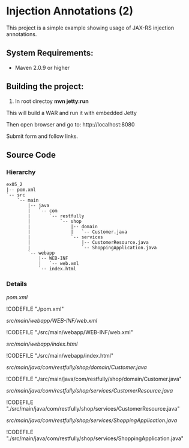 # Injection Annotations (2)


<!-- toc -->


This project is a simple example showing usage of JAX-RS injection annotations.


## System Requirements:


- Maven 2.0.9 or higher


## Building the project:


1. In root directoy **mvn jetty:run**

This will build a WAR and run it with embedded Jetty


Then open browser and go to: http://localhost:8080


Submit form and follow links.



## Source Code


### Hierarchy
```
ex05_2
|-- pom.xml
`-- src
    `-- main
        |-- java
        |   `-- com
        |       `-- restfully
        |           `-- shop
        |               |-- domain
        |               |   `-- Customer.java
        |               `-- services
        |                   |-- CustomerResource.java
        |                   `-- ShoppingApplication.java
        `-- webapp
            |-- WEB-INF
            |   `-- web.xml
            `-- index.html
```


### Details


*pom.xml*

!CODEFILE "./pom.xml"


*src/main/webapp/WEB-INF/web.xml*

!CODEFILE "./src/main/webapp/WEB-INF/web.xml"


*src/main/webapp/index.html*

!CODEFILE "./src/main/webapp/index.html"


*src/main/java/com/restfully/shop/domain/Customer.java*

!CODEFILE "./src/main/java/com/restfully/shop/domain/Customer.java"


*src/main/java/com/restfully/shop/services/CustomerResource.java*

!CODEFILE "./src/main/java/com/restfully/shop/services/CustomerResource.java"


*src/main/java/com/restfully/shop/services/ShoppingApplication.java*

!CODEFILE "./src/main/java/com/restfully/shop/services/ShoppingApplication.java"